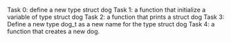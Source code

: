 Task 0: define a new type struct dog
Task 1: a function that initialize a variable of type struct dog
Task 2: a function that prints a struct dog
Task 3: Define a new type dog_t as a new name for the type struct dog
Task 4: a function that creates a new dog.
